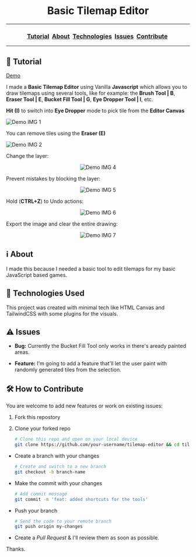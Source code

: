 <h1 align="center">Basic Tilemap Editor</h1>

---

<h3 align="center">
  <a href="#orange_book-tutorial">Tutorial</a>&nbsp;
  <a href="#information_source-about">About</a>&nbsp;
  <a href="#rocket-technologies-used">Technologies</a>&nbsp;
  <a href="#warning-issues">Issues</a>&nbsp;
  <a href="#hammer_and_wrench-how-to-contribute">Contribute</a>&nbsp;
</h3>

---

## :orange_book: Tutorial

[Demo](https://onemandev-io.github.io/tilemap-editor)

I made a **Basic Tilemap Editor** using Vanilla **Javascript** which allows you to draw tilemaps using several tools, like for example: the **Brush Tool | B**, **Eraser Tool | E**, **Bucket Fill Tool | G**, **Eye Dropper Tool | I**, etc.

**Hit (I)** to switch into **Eye Dropper** mode to pick tile from the **Editor Canvas**

<p align="left">
  <img src="https://lh3.googleusercontent.com/pw/AP1GczOytU-kf08zRglchEcmU7xywwdFL1bmXVZiz9OTHde5BGp1zsIoIe82BZkMobvb4sCOaTSvoc7mLcq0oor1QZTSb9_vD3gMX2b2ZG16Bclo1q28Y7O4RgQnpbo4gBZvT-iDK9IiCr5FFLJf7bMLV7Kt=w711-h474-s-no-gm?authuser=0" alt="Demo IMG 1"/>
</p>

You can remove tiles using the **Eraser (E)**

<p align="left">
  <img src="https://lh3.googleusercontent.com/pw/AP1GczPeUVpSRtRX_Uh8pr49VMlmZeBQz3H06hmEaHj2ThR37T3d3gbRPJv3UG28L92ALOXwkM83difWPp8hXBpQIQjMYHO4yxG6oCjEFAUhxDDmScurpQJrtiWqEHznfbSs4hbwVncJ5bR2d3P6lRXomYjl=w711-h474-s-no-gm?authuser=0" alt="Demo IMG 2"/>
</p>

Change the layer:

<p align="center">
  <img src="" alt="Demo IMG 4"/>
</p>

Prevent mistakes by blocking the layer:

<p align="center">
  <img src="" alt="Demo IMG 5"/>
</p>

Hold (**CTRL+Z**) to Undo actions:

<p align="center">
  <img src="" alt="Demo IMG 6"/>
</p>

Export the image and clear the entire drawing:

<p align="center">
  <img src="" alt="Demo IMG 7"/>
</p>

## :information_source: About

I made this because I needed a basic tool to edit tilemaps for my basic JavaScript based games.

## :rocket: Technologies Used

This project was created with minimal tech like HTML Canvas and TailwindCSS with some plugins for the visuals.

## :warning: Issues

- **Bug:** Currently the Bucket Fill Tool only works in there's aready painted areas.

- **Feature:** I'm going to add a feature that'll let the user paint with randomly generated tiles from the selection.

## :hammer_and_wrench: How to Contribute

You are welcome to add new features or work on existing issues:

1. Fork this repostory

2. Clone your forked repo
   ```bash
   # Clone this repo and open on your local device
   git clone https://github.com/your-username/tilemap-editor && cd tilemap-editor
   ```

- Create a branch with your changes

  ```bash
  # Create and switch to a new branch
  git checkout -b branch-name
  ```

- Make the commit with your changes

  ```bash
  # Add commit message
  git commit -m 'feat: added shortcuts for the tools'
  ```

- Push your branch

  ```bash
  # Send the code to your remote branch
  git push origin my-changes
  ```

- Create a _Pull Request_ & I'll review them as soon as possible.

Thanks.
